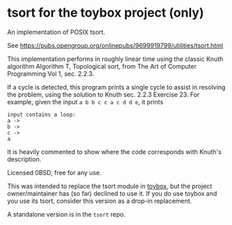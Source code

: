 # tsort for the toybox project (only)

An implementation of POSIX tsort.

See https://pubs.opengroup.org/onlinepubs/9699919799/utilities/tsort.html

This implementation performs in roughly linear time using the classic Knuth algorithm Algorithm T, Topological sort, from The Art of Computer Programming Vol 1, sec. 2.2.3.

If a cycle is detected, this program prints a single cycle to assist in resolving the problem, using the solution to Knuth sec. 2.2.3 Exercise 23.
For example, given the input `a b b c c a c d d e`, it prints
```
input contains a loop:
a ->
b ->
c ->
a
```

It is heavily commented to show where the code corresponds with Knuth's description.

Licensed 0BSD, free for any use.

This was intended to replace the tsort module in [toybox](https://github.com/landley/toybox), but the project owner/maintainer has (so far) declined to use it.
If you do use toybox and you use its tsort, consider this version as a drop-in replacement.

A standalone version is in the `tsort` repo.
